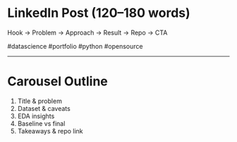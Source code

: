 # LinkedIn Post (120–180 words)

Hook → Problem → Approach → Result → Repo → CTA

#datascience #portfolio #python #opensource

---

# Carousel Outline
1. Title & problem
2. Dataset & caveats
3. EDA insights
4. Baseline vs final
5. Takeaways & repo link
